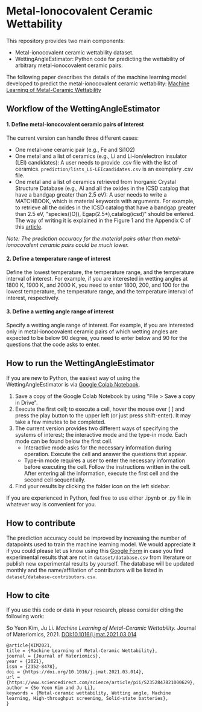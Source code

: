 # Metal-Ionocovalent Ceramic Wettability

This repository provides two main components:

- Metal-ionocovalent ceramic wettability dataset.
- WettingAngleEstimator: Python code for predicting the wettability of arbitrary metal-ionocovalent ceramic pairs.

The following paper describes the details of the machine learning model developed to predict the metal-ionocovalent ceramic wettability: [Machine Learning of Metal-Ceramic Wettability](https://doi.org/10.1016/j.jmat.2021.03.014)



## Workflow of the WettingAngleEstimator

#### 1. Define metal-ionocovalent ceramic pairs of interest 

The current version can handle three different cases:
- One metal-one ceramic pair (e.g., Fe and Si1O2)
- One metal and a list of ceramics (e.g., Li and Li-ion/electron insulator (LEI) candidates): A user needs to provide .csv file with the list of ceramics. `prediction/lists_Li-LEIcandidates.csv` is an exemplary .csv file.
- One metal and a list of ceramics retrieved from Inorganic Crystal Structure Database (e.g., Al and all the oxides in the ICSD catalog that have a bandgap greater than 2.5 eV): A user needs to write a MATCHBOOK, which is material keywords with arguments. For example, to retrieve all the oxides in the ICSD catalog that have a bandgap greater than 2.5 eV, "species((O)), Egap(2.5*),catalog(icsd)" should be entered. The way of writing it is explained in the Figure 1 and the Appendix C of this [article](https://doi.org/10.1016/j.commatsci.2017.04.036).

*Note: The prediction accuracy for the material pairs other than metal-ionocovalent ceramic pairs could be much lower.*

#### 2. Define a temperature range of interest 

Define the lowest temperature, the temperature range, and the temperature interval of interest. For example, if you are interested in wetting angles at 1800 K, 1900 K, and 2000 K, you need to enter 1800, 200, and 100 for the lowest temperature, the temperature range, and the temperature interval of interest, respectively. 

#### 3. Define a wetting angle range of interest

Specify a wetting angle range of interest. For example, if you are interested only in metal-ionocovalent ceramic pairs of which wetting angles are expected to be below 90 degree, you need to enter below and 90 for the questions that the code asks to enter.



## How to run the WettingAngleEstimator

If you are new to Python, the easiest way of using the WettingAngleEstimator is via [Google Colab Notebook](https://colab.research.google.com/drive/1lrOwH4iu7_jRMpPh8X1SnAMJn5eJCD8V?usp=sharing).

1. Save a copy of the Google Colab Notebook by using "File > Save a copy in Drive".
2. Execute the first cell; to execute a cell, hover the mouse over [ ] and press the play button to the upper left (or just press shift-enter). It may take a few minutes to be completed.
3. The current version provides two different ways of specifying the systems of interest; the interactive mode and the type-in mode. Each mode can be found below the first cell.
    - Interactive mode asks for the necessary information during operation. Execute the cell and answer the questions that appear.
    - Type-in mode requires a user to enter the necessary information before executing the cell. Follow the instructions written in the cell. After entering all the information, execute the first cell and the second cell sequentially.
4. Find your results by clicking the folder icon on the left sidebar.

If you are experienced in Python, feel free to use either .ipynb or .py file in whatever way is convenient for you.



## How to contribute

The prediction accuracy could be improved by increasing the number of datapoints used to train the machine learning model. We would appreciate it if you could please let us know using this [Google Form]() in case you find experimental results that are not in `dataset/database.csv` from literature or publish new experimental results by yourself. The database will be updated monthly and the name/affiliation of contributors will be listed in `dataset/database-contributors.csv`.



## How to cite

If you use this code or data in your research, please consider citing the following work:

So Yeon Kim, Ju Li. *Machine Learning of Metal-Ceramic Wettability.* Journal of Materiomics, 2021. [DOI:10.1016/j.jmat.2021.03.014](https://doi.org/10.1016/j.jmat.2021.03.014)

```
@article{KIM2021,
title = {Machine Learning of Metal-Ceramic Wettability},
journal = {Journal of Materiomics},
year = {2021},
issn = {2352-8478},
doi = {https://doi.org/10.1016/j.jmat.2021.03.014},
url = {https://www.sciencedirect.com/science/article/pii/S2352847821000629},
author = {So Yeon Kim and Ju Li},
keywords = {Metal-ceramic wettability, Wetting angle, Machine learning, High-throughput screening, Solid-state batteries},
}
```
